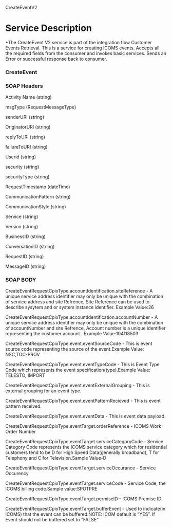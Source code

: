 CreateEventV2

Service Description
===================

*The CreateEvent V2 service is part of the integration flow Customer
Events Retrieval. This is a service for creating ICOMS events. Accepts
all the required fields from the consumer and invokes basic services.
Sends an Error or successful response back to
consumer.

### CreateEvent

### SOAP Headers


  Activity Name    (string)
  
  msgType     (RequestMessageType)
  
  senderURI      (string)
  
  OriginatorURI      (string)
  
  replyToURI        (string)
  
  failureToURI       (string)
  
  Userid           (string)
  
  security           (string)
  
  securityType      (string)
  
  RequestTimestamp     (dateTime)
  
  CommunicationPattern  (string)
  
  CommunicationStyle   (string)
  
  Service             (string)
  
  Version            (string)
  
  BusinessID           (string)
  
  ConversationID       (string)
  
  RequestID           (string)
  
  MessageID           (string)

  ### SOAP BODY

 
  CreateEventRequestCpixType.accountIdentification.siteReference  - A unique service address identifier may only be unique with the combination of service address and site Refrence, Site Reference can be used to describe sysytem and or system instance identifier. Example Value:26

  CreateEventRequestCpixType.accountIdentification.accountNumber -  A unique service address identifier may only be unique with the combination of accountNumber and site Refrence, Account number is a unique identifier representing the customer account . Example Value:104118503

  CreateEventRequestCpixType.event.eventSourceCode          -       This is event source code representing the source of the event.Example Value: NSC,TOC-PROV

  CreateEventRequestCpixType.event.eventTypeCode            -       This is Event Type Code which represents the event specification(type).Example Value: TELESTO, IMPORT

  CreateEventRequestCpixType.event.eventExternalGrouping    -       This is external grouping for an event type.

  CreateEventRequestCpixType.event.eventPatternRecieved      -      This is event pattern received.

  CreateEventRequestCpixType.event.eventData            -           This is event data payload.

  CreateEventRequestCpixType.eventTarget.orderReference      -      ICOMS Work Order Number

  CreateEventRequestCpixType.eventTarget.serviceCategoryCode    -   Service Category Code represents the ICOMS service category which for residential customers tend to be D for High Speed Data(generally broadband), T for Telephony and C for Television.Sample Value-D

  CreateEventRequestCpixType.eventTarget.serviceOccurance      -    Service Occurency

  CreateEventRequestCpixType.eventTarget.serviceCode        -       Service Code, the ICOMS billing code.Sample value:SPOTPRE

  CreateEventRequestCpixType.eventTarget.permiseID          -       ICOMS Premise ID

  CreateEventRequestCpixType.eventTarget.bufferEvent         -      Used to indicate(in ICOMS) that the event can be buffered.NOTE: ICOM default is “YES”. If Event should not be buffered set to “FALSE”

                                                                   
